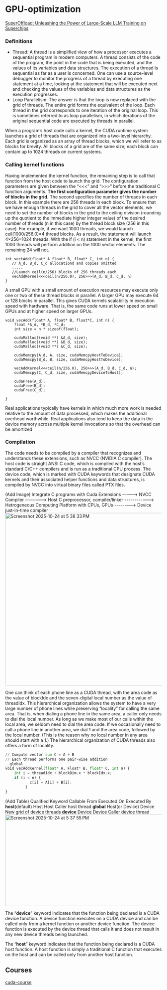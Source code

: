 # GPU-optimization

[SuperOffload: Unleashing the Power of Large-Scale LLM Training on Superchips](https://pytorch.org/blog/superoffload-unleashing-the-power-of-large-scale-llm-training-on-superchips/)

### Definitions
- Thread: A thread is a simplified view of how a processor executes a sequential program in modern computers. A thread consists of the code of the program, the point in the code that is being executed, and the values of its variables and data structures. The execution of a thread is sequential as far as a user is concerned. One can use a source-level debugger to monitor the progress of a thread by executing one statement at a time, looking at the statement that will be executed next and checking the values of the variables and data structures as the execution progresses.
- Loop Parallelism: The answer is that the loop is now replaced with the grid of threads. The entire grid forms the equivalent of the loop. Each thread in the grid corresponds to one iteration of the original loop. This is sometimes referred to as loop parallelism, in which iterations of the original sequential code are executed by threads in parallel.

When a program’s host code calls a kernel, the CUDA runtime system launches a grid of threads that are organized into a two-level hierarchy. Each grid is organized as an array of thread blocks, which we will refer to as blocks for brevity. All blocks of a grid are of the same size; each block can contain up to 1024 threads on current systems.  





### Calling kernel functions
Having implemented the kernel function, the remaining step is to call that function from the host code to launch the grid. The configuration parameters are given between the “<<<” and “>>>” before the traditional C function arguments. <strong>The first configuration parameter gives the number of blocks in the grid.</strong> The second specifies the number of threads in each block. In this example there are 256 threads in each block. To ensure that we have enough threads in the grid to cover all the vector elements, we need to set the number of blocks in the grid to the ceiling division (rounding up the quotient to the immediate higher integer value) of the desired number of threads (n in this case) by the thread block size (256 in this case). For example, if we want 1000 threads, we would launch ceil(1000/256.0)=4 thread blocks. As a result, the statement will launch 4×256=1024 threads. With the if (i < n) statement in the kernel, the first 1000 threads will perform addition on the 1000 vector elements. The remaining 24 will not.

```
int vectAdd(float* A float* B, float* C, int n) {
   // A_d, B_d, C_d allocationd and copies omitted
   .....
   //Launch ceil(n/256) blocks of 256 threads each
   vecAddKernel<<<ceil(n/256.0), 256>>>(A_d, B_d, C_d, n)
}
```
A small GPU with a small amount of execution resources may execute only one or two of these thread blocks in parallel. A larger GPU may execute 64 or 128 blocks in parallel. This gives CUDA kernels scalability in execution speed with hardware. That is, the same code runs at lower speed on small GPUs and at higher speed on larger GPUs.
```
void vecAdd(float* A, float* B, float*C, int n) {
    float *A_d, *B_d, *C_d;
    int size = n * sizeof(float);

    cudaMalloc((void **) &A_d, size);
    cudaMalloc((void **) &B_d, size);
    cudaMalloc((void **) &C_d, size);

    cudaMemcpy(A_d, A, size, cudaMemcpyHostToDevice);
    cudaMemcpy(B_d, B, size, cudaMemcpyHostToDevice);

    vecAddKernel<<<ceil(n/256.0), 256>>>(A_d, B_d, C_d, n);
    cudaMemcpy(C, C_d, size, cudaMemcpyDeviceToHost);

    cudaFree(A_d);
    cudaFree(B_d);
    cudaFree(C_d);
    
}
```
 Real applications typically have kernels in which much more work is needed relative to the amount of data processed, which makes the additional overhead worthwhile. Real applications also tend to keep the data in the device memory across multiple kernel invocations so that the overhead can be amortized

### Compilation
The code needs to be compiled by a compiler that recognizes and understands these extensions, such as NVCC (NVIDIA C compiler). The host code is straight ANSI C code, which is compiled with the host’s standard C/C++ compilers and is run as a traditional CPU process. The device code, which is marked with CUDA keywords that designate CUDA kernels and their associated helper functions and data structures, is compiled by NVCC into virtual binary files called PTX files. 

(Add Image)  Integrate C programs with Cuda Extensions -----> NVCC Compiler --------> Host C preprocessor, compiler/linker ------------> Hetrogeneous Computing Platform with CPUs, GPUs
                                                                --------> Device just-in-time compiler                
<img width="688" height="554" alt="Screenshot 2025-10-24 at 5 38 33 PM" src="https://github.com/user-attachments/assets/0ea655dd-ea60-4289-8747-4e8ce785d7b1" />


One can think of each phone line as a CUDA thread, with the area code as the value of blockIdx and the seven-digital local number as the value of threadIdx. This hierarchical organization allows the system to have a very large number of phone lines while preserving “locality” for calling the same area. That is, when dialing a phone line in the same area, a caller only needs to dial the local number. As long as we make most of our calls within the local area, we seldom need to dial the area code. If we occasionally need to call a phone line in another area, we dial 1 and the area code, followed by the local number. (This is the reason why no local number in any area should start with a 1.) The hierarchical organization of CUDA threads also offers a form of locality. 

```py
// Compute vector sum C = A + B
// Each thread performs one pair-wise addition
__global__
void vecAddKernel(float* A, Float* B, float* C, int n) {
    int i = threadIdx + blockDim.x * blockIdx.x;
    if (i < n) {
           c[i] = A[i] + B[i];
         }
}
```
(Add Table) Qualified Keyword    Callable From        Executed On   Executed By
__host__(default)    Host                 Host          Caller host thread 
__global__           Host(or Device)      Device        New grid of device threads
__device__           Device               Device        Caller device thread 
<img width="654" height="294" alt="Screenshot 2025-10-24 at 5 37 55 PM" src="https://github.com/user-attachments/assets/e676e222-1779-4a85-a520-90531fb2f686" />



The “__device__” keyword indicates that the function being declared is a CUDA device function. A device function executes on a CUDA device and can be called only from a kernel function or another device function. The device function is executed by the device thread that calls it and does not result in any new device threads being launched.

The “__host__” keyword indicates that the function being declared is a CUDA host function. A host function is simply a traditional C function that executes on the host and can be called only from another host function.



## Courses 

[cuda-course](https://github.com/Infatoshi/cuda-course/tree/master)
